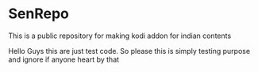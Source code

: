 # SenRepo
This is a public repository for making kodi addon for indian contents

Hello Guys this are just test code. So please this is simply testing purpose and ignore if anyone heart by that
